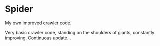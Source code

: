# Spider
My own improved crawler code.

Very basic crawler code, standing on the shoulders of giants, constantly improving. Continuous update...
